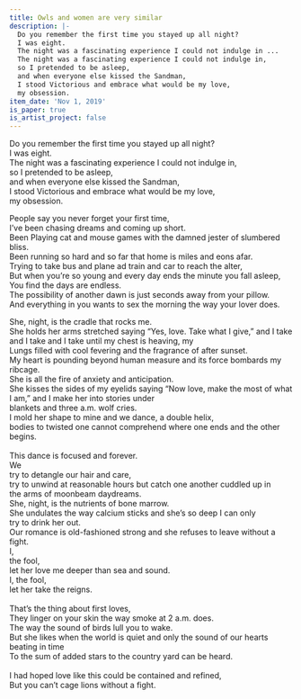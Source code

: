 ```yaml
---
title: Owls and women are very similar
description: |-
  Do you remember the first time you stayed up all night?  
  I was eight.  
  The night was a fascinating experience I could not indulge in ...
  The night was a fascinating experience I could not indulge in,  
  so I pretended to be asleep,  
  and when everyone else kissed the Sandman,  
  I stood Victorious and embrace what would be my love,  
  my obsession.  
item_date: 'Nov 1, 2019'
is_paper: true
is_artist_project: false
---
```

Do you remember the first time you stayed up all night?\
I was eight.\
The night was a fascinating experience I could not indulge in,\
so I pretended to be asleep,\
and when everyone else kissed the Sandman,\
I stood Victorious and embrace what would be my love,\
my obsession.

People say you never forget your first time,\
I’ve been chasing dreams and coming up short.\
Been Playing cat and mouse games with the damned jester of slumbered bliss.\
Been running so hard and so far that home is miles and eons afar.\
Trying to take bus and plane ad train and car to reach the alter,\
But when you’re so young and every day ends the minute you fall asleep,\
You find the days are endless.\
The possibility of another dawn is just seconds away from your pillow.\
And everything in you wants to sex the morning the way your lover does.

She, night, is the cradle that rocks me.\
She holds her arms stretched saying “Yes, love. Take what I give,” and I take and I take and I take until my chest is heaving, my\
Lungs filled with cool fevering and the fragrance of after sunset.\
My heart is pounding beyond human measure and its force bombards my ribcage.\
She is all the fire of anxiety and anticipation.\
She kisses the sides of my eyelids saying “Now love, make the most of what I am,” and I make her into stories under\
blankets and three a.m. wolf cries.\
I mold her shape to mine and we dance, a double helix,\
bodies to twisted one cannot comprehend where one ends and the other begins.\
\
This dance is focused and forever.\
We\
try to detangle our hair and care,\
try to unwind at reasonable hours but catch one another cuddled up in\
the arms of moonbeam daydreams.\
She, night, is the nutrients of bone marrow.\
She undulates the way calcium sticks and she’s so deep I can only\
try to drink her out.\
Our romance is old-fashioned strong and she refuses to leave without a fight.\
I,\
the fool,\
let her love me deeper than sea and sound.\
I, the fool,\
let her take the reigns.\
\
That’s the thing about first loves,\
They linger on your skin the way smoke at 2 a.m. does.\
The way the sound of birds lull you to wake.\
But she likes when the world is quiet and only the sound of our hearts beating in time\
To the sum of added stars to the country yard can be heard.\
\
I had hoped love like this could be contained and refined,\
But you can’t cage lions without a fight.

